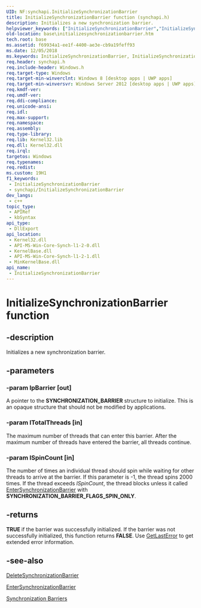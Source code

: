 ```yaml
---
UID: NF:synchapi.InitializeSynchronizationBarrier
title: InitializeSynchronizationBarrier function (synchapi.h)
description: Initializes a new synchronization barrier.
helpviewer_keywords: ["InitializeSynchronizationBarrier","InitializeSynchronizationBarrier function","base.initializesynchronizationbarrier","synchapi/InitializeSynchronizationBarrier"]
old-location: base\initializesynchronizationbarrier.htm
tech.root: base
ms.assetid: f69934a1-ee1f-4400-ae3e-cb9a19feff93
ms.date: 12/05/2018
ms.keywords: InitializeSynchronizationBarrier, InitializeSynchronizationBarrier function, base.initializesynchronizationbarrier, synchapi/InitializeSynchronizationBarrier
req.header: synchapi.h
req.include-header: Windows.h
req.target-type: Windows
req.target-min-winverclnt: Windows 8 [desktop apps | UWP apps]
req.target-min-winversvr: Windows Server 2012 [desktop apps | UWP apps]
req.kmdf-ver: 
req.umdf-ver: 
req.ddi-compliance: 
req.unicode-ansi: 
req.idl: 
req.max-support: 
req.namespace: 
req.assembly: 
req.type-library: 
req.lib: Kernel32.lib
req.dll: Kernel32.dll
req.irql: 
targetos: Windows
req.typenames: 
req.redist: 
ms.custom: 19H1
f1_keywords:
 - InitializeSynchronizationBarrier
 - synchapi/InitializeSynchronizationBarrier
dev_langs:
 - c++
topic_type:
 - APIRef
 - kbSyntax
api_type:
 - DllExport
api_location:
 - Kernel32.dll
 - API-MS-Win-Core-Synch-l1-2-0.dll
 - KernelBase.dll
 - API-MS-Win-Core-Synch-l1-2-1.dll
 - MinKernelBase.dll
api_name:
 - InitializeSynchronizationBarrier
---
```


# InitializeSynchronizationBarrier function


## -description

Initializes a new synchronization barrier.

## -parameters

### -param lpBarrier [out]

A pointer to the <b>SYNCHRONIZATION_BARRIER</b> structure to initialize. This is an 
      opaque structure that should not be modified by applications.

### -param lTotalThreads [in]

The maximum number of threads that can enter this barrier. After the maximum number of threads have entered 
      the barrier, all threads continue.

### -param lSpinCount [in]

The number of times an individual thread should spin while waiting for other threads to arrive at the 
      barrier. If this parameter is -1, the thread spins 2000 times. If the thread exceeds 
      <i>lSpinCount</i>, the thread blocks unless it called 
      <a href="/windows/desktop/api/synchapi/nf-synchapi-entersynchronizationbarrier">EnterSynchronizationBarrier</a> with 
      <b>SYNCHRONIZATION_BARRIER_FLAGS_SPIN_ONLY</b>.

## -returns

<b>TRUE </b> if the barrier was successfully initialized. If the barrier was not 
      successfully initialized, this function returns <b>FALSE</b>. Use 
      <a href="/windows/desktop/api/errhandlingapi/nf-errhandlingapi-getlasterror">GetLastError</a> to get extended error information.

## -see-also

<a href="/windows/desktop/api/synchapi/nf-synchapi-deletesynchronizationbarrier">DeleteSynchronizationBarrier</a>



<a href="/windows/desktop/api/synchapi/nf-synchapi-entersynchronizationbarrier">EnterSynchronizationBarrier</a>



<a href="/windows/desktop/Sync/synchronization-barriers">Synchronization Barriers</a>